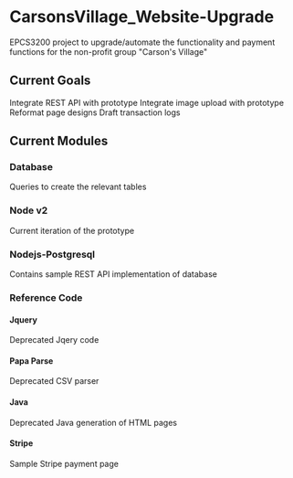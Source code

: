 # CarsonsVillage_Website-Upgrade
EPCS3200 project to upgrade/automate the functionality and payment functions for the non-profit group "Carson's Village"

## Current Goals
Integrate REST API with prototype
Integrate image upload with prototype
Reformat page designs
Draft transaction logs

## Current Modules

### Database
Queries to create the relevant tables

### Node v2
Current iteration of the prototype

### Nodejs-Postgresql
Contains sample REST API implementation of database

### Reference Code
#### Jquery
Deprecated Jqery code
#### Papa Parse
Deprecated CSV parser
#### Java
Deprecated Java generation of HTML pages
#### Stripe
Sample Stripe payment page
